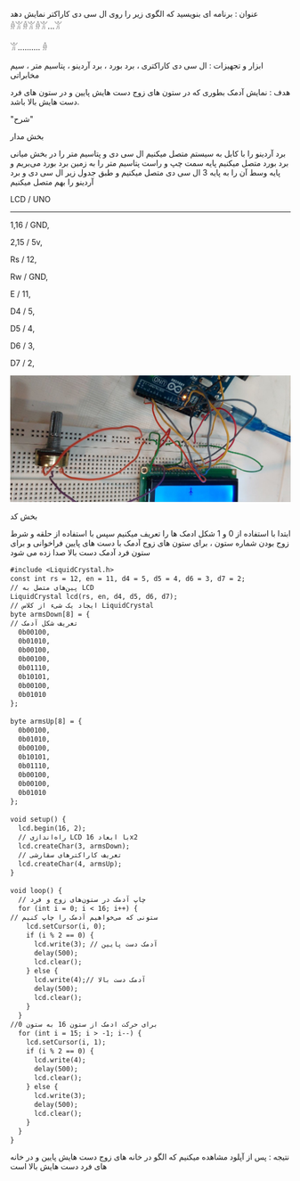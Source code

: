 عنوان : برنامه ای بنویسید که الگوی زیر را روی ال سی دی کاراکتر نمایش دهد
𓁆𓀠𓁆𓀠𓁆𓀠...𓀠

𓀠.......... 𓁆

ابزار و تجهیزات :  ال سی دی کاراکتری ، برد بورد ، برد آردینو ، پتاسیم متر ، سیم مخابراتی

هدف : نمایش آدمک بطوری که در ستون های زوج دست هایش پایین و در ستون های فرد دست هایش بالا باشد.

"شرح" 

بخش مدار

برد آردینو را با کابل به سیستم متصل میکنیم
ال سی دی و پتاسیم متر را در بخش میانی برد  بورد متصل میکنیم
پایه سمت چپ و راست پتاسیم متر را به زمین برد بورد می‌بریم و پایه وسط آن را به پایه 3 ال سی دی متصل میکنیم 
و طبق جدول زیر ال سی دی و برد آردینو را  بهم متصل میکنیم

LCD    /   UNO
-------       --------
1,16     /   GND,

2,15     /   5v,

Rs        /   12,

Rw      /    GND,

E         /    11,

D4       /    5,

D5       /    4,

D6       /    3,

D7       /    2,


![code](./photo_2024-11-03_03-17-44.jpg)


بخش کد

ابتدا با استفاده از 0 و 1  شکل ادمک ها را تعریف میکنیم
سپس با استفاده از حلقه و شرط زوج بودن شماره ستون ، برای ستون های زوج آدمک با دست های پایین فراخوانی و برای ستون فرد آدمک دست بالا صدا زده می شود

```ccp
#include <LiquidCrystal.h>
const int rs = 12, en = 11, d4 = 5, d5 = 4, d6 = 3, d7 = 2;
// پین‌های متصل به LCD
LiquidCrystal lcd(rs, en, d4, d5, d6, d7); 
// ایجاد یک شیء از کلاس LiquidCrystal
byte armsDown[8] = {
// تعریف شکل آدمک
  0b00100,
  0b01010,
  0b00100,
  0b00100,
  0b01110,
  0b10101,
  0b00100,
  0b01010
};

byte armsUp[8] = {
  0b00100,
  0b01010,
  0b00100,
  0b10101,
  0b01110,
  0b00100,
  0b00100,
  0b01010
};

void setup() {
  lcd.begin(16, 2);
  // راه‌اندازی LCD با ابعاد 16x2
  lcd.createChar(3, armsDown);
  // تعریف کاراکترهای سفارشی
  lcd.createChar(4, armsUp);
}

void loop() {
  // چاپ آدمک در ستون‌های زوج و فرد
  for (int i = 0; i < 16; i++) {
// ستونی که می‌خواهیم آدمک را چاپ کنیم
    lcd.setCursor(i, 0);
    if (i % 2 == 0) {
      lcd.write(3); // آدمک دست پایین
      delay(500);
      lcd.clear();
    } else {
      lcd.write(4);// آدمک دست بالا
      delay(500);
      lcd.clear();
    }
  }
//برای حرکت ادمک از ستون 16 به ستون 0
  for (int i = 15; i > -1; i--) {
    lcd.setCursor(i, 1);
    if (i % 2 == 0) {
      lcd.write(4);
      delay(500);
      lcd.clear();
    } else {
      lcd.write(3);
      delay(500);
      lcd.clear();
    }
  }
}
```

نتیجه :  پس از آپلود مشاهده میکنیم که الگو در خانه های زوج دست هایش پایین و در خانه های فرد دست هایش بالا است